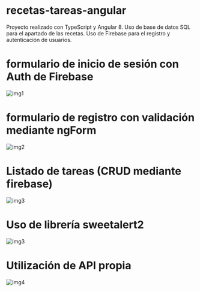 # recetas-tareas-angular

Proyecto realizado con TypeScript y Angular 8.
Uso de base de datos SQL para el apartado de las recetas.
Uso de Firebase para el registro y autenticación de usuarios.

# formulario de inicio de sesión con Auth de Firebase

![img1](https://i.imgur.com/HQwmERj.png)

# formulario de registro con validación mediante ngForm

![img2](https://i.imgur.com/QiVNw9G.png)

# Listado de tareas (CRUD mediante firebase)

![img3](https://i.imgur.com/nPUpXKC.png)

# Uso de librería sweetalert2

![img3](https://i.imgur.com/CE8CiiJ.png)

# Utilización de API propia

![img4](https://i.imgur.com/nWeDL4O.png)
